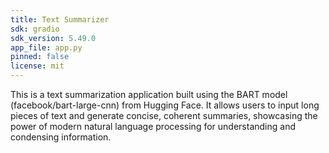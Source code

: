 ```yaml
---
title: Text Summarizer
sdk: gradio
sdk_version: 5.49.0
app_file: app.py
pinned: false
license: mit
---
```

This is a text summarization application built using the BART model (facebook/bart-large-cnn) from Hugging Face. It allows users to input long pieces of text and generate concise, coherent summaries, showcasing the power of modern natural language processing for understanding and condensing information.
